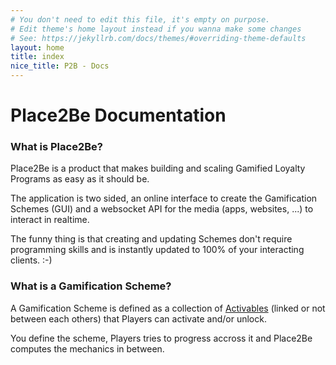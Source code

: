 ```yaml
---
# You don't need to edit this file, it's empty on purpose.
# Edit theme's home layout instead if you wanna make some changes
# See: https://jekyllrb.com/docs/themes/#overriding-theme-defaults
layout: home
title: index
nice_title: P2B - Docs
---
```


<h1 class="title is-1">Place2Be Documentation</h1>

<h3 class="title is-3">What is Place2Be?</h3>
<div class="post-content">
  <p>Place2Be is a product that makes building and scaling Gamified Loyalty Programs as easy as it should be.</p>
  <p>The application is two sided, an online interface to create the Gamification Schemes (GUI) and a websocket API for the media (apps, websites, ...) to interact in realtime.</p>
  <p>The funny thing is that creating and updating Schemes don't require programming skills and is instantly updated to 100% of your interacting clients. :-)</p>
</div>

<h3 class="title is-3">What is a Gamification Scheme?</h3>
<p>A Gamification Scheme is defined as a collection of <a href="{{ site.baseurl }}/place2be_in_practice/activables">Activables</a> (linked or not between each others) that Players can activate and/or unlock.</p>

<p>You define the scheme, Players tries to progress accross it and Place2Be computes the mechanics in between.</p>
